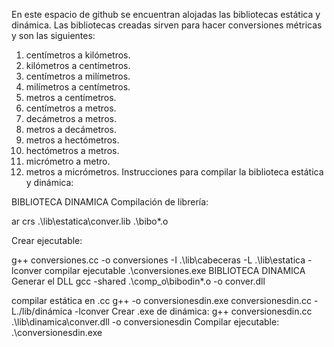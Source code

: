 En este espacio de github se encuentran alojadas las bibliotecas estática y dinámica. Las bibliotecas creadas sirven para hacer conversiones métricas y son las siguientes:
1.	centímetros a kilómetros.
2.	kilómetros a centímetros.
3.	centímetros a milímetros.
4.	milímetros a centímetros.
5.	metros a centímetros.
6.	centímetros a metros.
7.	decámetros a metros.
8.	metros a decámetros.
9.	metros a hectómetros.
10.	hectómetros a metros.
11.	micrómetro a metro.
12.	metros a micrómetros.
Instrucciones para compilar la biblioteca estática y dinámica:

BIBLIOTECA DINAMICA
Compilación de librería: 

ar crs .\lib\estatica\conver.lib .\bibo\*.o

Crear ejecutable:

g++ conversiones.cc -o conversiones -I .\lib\cabeceras -L .\lib\estatica -lconver
compilar ejecutable
.\conversiones.exe
BIBLIOTECA DINAMICA
Generar el DLL
gcc -shared .\comp_o\bibodin\*.o -o conver.dll 

compilar estática en .cc
g++ -o conversionesdin.exe conversionesdin.cc -L./lib/dinámica -lconver 
Crear .exe de dinámica:
g++ conversionesdin.cc .\lib\dinamica\conver.dll -o conversionesdin
Compilar ejecutable:
.\conversionesdin.exe





